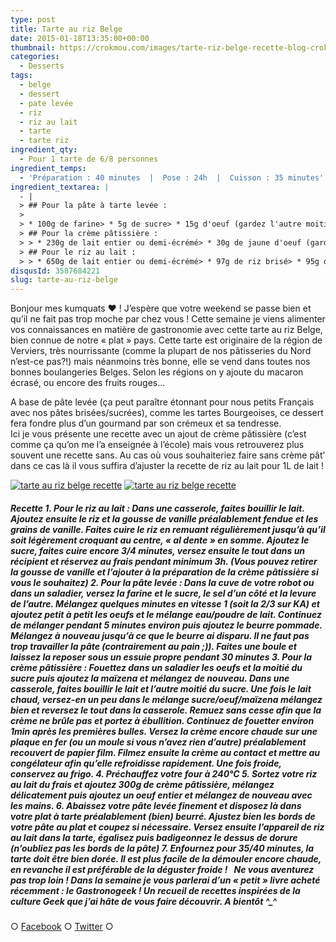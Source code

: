 ```yaml
---
type: post
title: Tarte au riz Belge
date: 2015-01-18T13:35:00+00:00
thumbnail: https://crokmou.com/images/tarte-riz-belge-recette-blog-crokmou-1.jpg
categories: 
  - Desserts
tags: 
  - belge
  - dessert
  - pate levée
  - riz
  - riz au lait
  - tarte
  - tarte riz
ingredient_qty: 
  - Pour 1 tarte de 6/8 personnes
ingredient_temps: 
  - 'Préparation : 40 minutes  |  Pose : 24h  |  Cuisson : 35 minutes'
ingredient_textarea: |
  - |
  > ## Pour la pâte à tarte levée :
  > 
  > * 100g de farine> * 5g de sucre> * 15g d'oeuf (gardez l'autre moitié pour la dorure)> * 2g de sel> * 5g de levure fraîche> * 25g d'eau + 5g de poudre de lait> * 35g de beurre pommade
  > ## Pour la crème pâtissière :
  > > * 230g de lait entier ou demi-écrémé> * 30g de jaune d'oeuf (gardez le reste pour la dorure)> * 50g de sucre> * 18g de maïzena
  > ## Pour le riz au lait :
  > > * 650g de lait entier ou demi-écrémé> * 97g de riz brisé> * 95g de sucre> * 1 gousse de vanille> * 1 oeuf
disqusId: 3587684221
slug: tarte-au-riz-belge
---
```


Bonjour mes kumquats ❤ ! J’espère que votre weekend se passe bien et qu’il ne fait pas trop moche par chez vous ! Cette semaine je viens alimenter vos connaissances en matière de gastronomie avec cette tarte au riz Belge, bien connue de notre « plat » pays. Cette tarte est originaire de la région de Verviers, très nourrissante (comme la plupart de nos pâtisseries du Nord n’est-ce pas?!) mais néanmoins très bonne, elle se vend dans toutes nos bonnes boulangeries Belges. Selon les régions on y ajoute du macaron écrasé, ou encore des fruits rouges…

A base de pâte levée (ça peut paraître étonnant pour nous petits Français avec nos pâtes brisées/sucrées), comme les tartes Bourgeoises, ce dessert fera fondre plus d’un gourmand par son crémeux et sa tendresse.  
Ici je vous présente une recette avec un ajout de crème pâtissière (c’est comme ça qu’on me l’a enseignée à l’école) mais vous retrouverez plus souvent une recette sans. Au cas où vous souhaiteriez faire sans crème pât’ dans ce cas là il vous suffira d’ajuster la recette de riz au lait pour 1L de lait !

[![tarte au riz belge recette](http://www.crokmou.com/wp-content/uploads/2015/03/tarte-riz-belge-recette-blog-crokmou-2.jpg)](http://www.crokmou.com/wp-content/uploads/2015/03/tarte-riz-belge-recette-blog-crokmou-2.jpg) [![tarte au riz belge recette](http://www.crokmou.com/wp-content/uploads/2015/03/tarte-riz-belge-recette-blog-crokmou.jpg)](http://www.crokmou.com/wp-content/uploads/2015/03/tarte-riz-belge-recette-blog-crokmou.jpg)

##### Recette 1\. Pour le riz au lait : Dans une casserole, faites bouillir le lait. Ajoutez ensuite le riz et la gousse de vanille préalablement fendue et les grains de vanille. Faites cuire le riz en remuant régulièrement jusqu’à qu’il soit légèrement croquant au centre, « al dente » en somme. Ajoutez le sucre, faites cuire encore 3/4 minutes, versez ensuite le tout dans un récipient et réservez au frais pendant minimum 3h. (Vous pouvez retirer la gousse de vanille et l’ajouter à la préparation de la crème pâtissière si vous le souhaitez) 2\. Pour la pâte levée : Dans la cuve de votre robot ou dans un saladier, versez la farine et le sucre, le sel d’un côté et la levure de l’autre. Mélangez quelques minutes en vitesse 1 (soit la 2/3 sur KA) et ajoutez petit à petit les oeufs et le mélange eau/poudre de lait. Continuez de mélanger pendant 5 minutes environ puis ajoutez le beurre pommade. Mélangez à nouveau jusqu’à ce que le beurre ai disparu. Il ne faut pas trop travailler la pâte (contrairement au pain ;)). Faites une boule et laissez la reposer sous un essuie propre pendant 30 minutes 3\. Pour la crème pâtissière : Fouettez dans un saladier les oeufs et la moitié du sucre puis ajoutez la maïzena et mélangez de nouveau. Dans une casserole, faites bouillir le lait et l’autre moitié du sucre. Une fois le lait chaud, versez-en un peu dans le mélange sucre/oeuf/maïzena mélangez bien et reversez le tout dans la casserole. Remuez sans cesse afin que la crème ne brûle pas et portez à ébullition. Continuez de fouetter environ 1min après les premières bulles. Versez la crème encore chaude sur une plaque en fer (ou un moule si vous n’avez rien d’autre) préalablement recouvert de papier film. Filmez ensuite la crème au contact et mettre au congélateur afin qu’elle refroidisse rapidement. Une fois froide, conservez au frigo. 4\. Préchauffez votre four à 240°C 5\. Sortez votre riz au lait du frais et ajoutez 300g de crème pâtissière, mélangez délicatement puis ajoutez un oeuf entier et mélangez de nouveau avec les mains. 6\. Abaissez votre pâte levée finement et disposez là dans votre plat à tarte préalablement (bien) beurré. Ajustez bien les bords de votre pâte au plat et coupez si nécessaire. Versez ensuite l’appareil de riz au lait dans la tarte, égalisez puis badigeonnez le dessus de dorure (n’oubliez pas les bords de la pâte) 7\. Enfournez pour 35/40 minutes, la tarte doit être bien dorée. Il est plus facile de la démouler encore chaude, en revanche il est préférable de la déguster froide !   Ne vous aventurez pas trop loin ! Dans la semaine je vous parlerai d’un « petit » livre acheté récemment : le Gastronogeek ! Un recueil de recettes inspirées de la culture Geek que j’ai hâte de vous faire découvrir. A bientôt ^_^

○ [Facebook](https://www.facebook.com/crokmou.blog) ○ [Twitter](https://twitter.com/Crokmou) ○